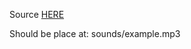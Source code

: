 Source [HERE](https://drive.google.com/drive/folders/19daBueBUOS0qdfJXL0uRYDmrjfMgg9n8?usp=sharing)

Should be place at: sounds/example.mp3
